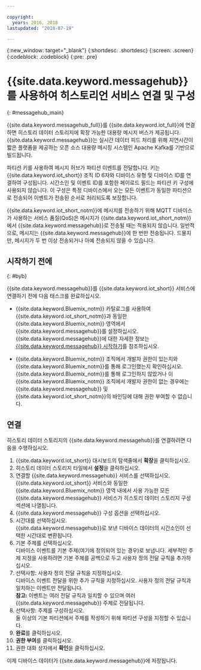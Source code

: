 ```yaml
---

copyright:
  years: 2016, 2018
lastupdated: "2018-07-19"

---
```


{:new_window: target="\_blank"}
{:shortdesc: .shortdesc}
{:screen: .screen}
{:codeblock: .codeblock}
{:pre: .pre}

# {{site.data.keyword.messagehub}}를 사용하여 히스토리언 서비스 연결 및 구성  
{: #messagehub_main}

{{site.data.keyword.messagehub_full}}를 {{site.data.keyword.iot_full}}에 연결하면 히스토리 데이터 스토리지에 확장 가능한 대용량 메시지 버스가 제공됩니다. {{site.data.keyword.messagehub}}는 실시간 데이터 피드 처리를 위해 지연시간이 짧은 플랫폼을 제공하는 오픈 소스 대용량 메시징 시스템인 Apache Kafka를 기반으로 빌드됩니다.

파티션 키를 사용하여 메시지 허브가 파티션 이벤트를 전달합니다. 키는 {{site.data.keyword.iot_short}} 조직 ID 6자와 디바이스 유형 및 디바이스 ID를 연결하여 구성됩니다. 시간소인 및 이벤트 ID를 포함한 페이로드 필드는 파티션 키 구성에 사용되지 않습니다. 이 구성은 특정 디바이스에서 오는 모든 이벤트가 동일한 파티션으로 전송되어 이벤트가 전송된 순서로 처리되도록 보장합니다. 

{{site.data.keyword.iot_short_notm}}에 메시지를 전송하기 위해 MQTT 디바이스가 사용하는 서비스 품질(QoS)은 메시지가 {{site.data.keyword.iot_short_notm}}에서 {{site.data.keyword.messagehub}}로 전송될 때는 적용되지 않습니다. 일반적으로, 메시지는 {{site.data.keyword.messagehub}}에 한 번만 전송됩니다. 드물지만, 메시지가 두 번 이상 전송되거나 아예 전송되지 않을 수 있습니다. 

## 시작하기 전에  
{: #byb}

{{site.data.keyword.messagehub}}를 {{site.data.keyword.iot_short}} 서비스에 연결하기 전에 다음 태스크를 완료하십시오.

- {{site.data.keyword.Bluemix_notm}} 카탈로그를 사용하여 {{site.data.keyword.iot_short_notm}}과 동일한 {{site.data.keyword.Bluemix_notm}} 영역에서 {{site.data.keyword.messagehub}}를 설정하십시오. {{site.data.keyword.messagehub}}에 대한 자세한 정보는 [{{site.data.keyword.messagehub}} 시작하기](https://console.{DomainName}/docs/services/MessageHub/index.html)를 참조하십시오.

- {{site.data.keyword.Bluemix_notm}} 조직에서 개발자 권한이 있는지와 {{site.data.keyword.Bluemix_notm}}를 통해 로그인했는지 확인하십시오. {{site.data.keyword.Bluemix_notm}}를 통해 로그인하지 않았거나 이 {{site.data.keyword.Bluemix_notm}} 조직에서 개발자 권한이 없는 경우에는 {{site.data.keyword.messagehub}} 및 {{site.data.keyword.iot_short_notm}}의 바인딩에 대해 권한 부여할 수 없습니다.


## 연결

히스토리 데이터 스토리지의 {{site.data.keyword.messagehub}}를 연결하려면 다음을 수행하십시오.

1. {{site.data.keyword.iot_short}} 대시보드의 탐색줄에서 **확장**을 클릭하십시오.
2. 히스토리 데이터 스토리지 타일에서 **설정**을 클릭하십시오.
4. 연결할 {{site.data.keyword.messagehub}} 서비스를 선택하십시오.  
{{site.data.keyword.iot_short}} 서비스와 동일한 {{site.data.keyword.Bluemix_notm}} 영역 내에서 사용 가능한 모든 {{site.data.keyword.messagehub}} 서비스가 히스토리 데이터 스토리지 구성 섹션에 나열됩니다.
5. {{site.data.keyword.messagehub}} 구성 옵션을 선택하십시오.
 1. 시간대를 선택하십시오.  
{{site.data.keyword.messagehub}}로 보낸 디바이스 데이터의 시간소인이 선택한 시간대로 변환됩니다.
 2. 기본 주제를 선택하십시오.  
디바이스 이벤트를 기본 주제(여기에 정의되어 있는 경우)로 보냅니다. 세부적인 주제 지정을 사용하려면 기본 주제를 공백으로 두고 사용자 정의 전달 규칙을 추가하십시오.
 3. 선택사항: 사용자 정의 전달 규칙을 지정하십시오.  
디바이스 이벤트 전달을 위한 추가 규칙을 지정하십시오. 사용자 정의 전달 규칙과 일치하는 이벤트만 전달됩니다.  
 **참고:** 이벤트는 여러 전달 규칙과 일치할 수 있으며 여러 {{site.data.keyword.messagehub}} 주제로 전달됩니다.
 4. 선택사항: 주제를 구성하십시오.  
둘 이상의 기본 파티션에서 주제를 작성하기 위해 파티션 구성을 지정할 수 있습니다.
 5. **완료**를 클릭하십시오.
5. **권한 부여**를 클릭하십시오.
6. 권한 대화 상자에서 **확인**을 클릭하십시오.

이제 디바이스 데이터가 {{site.data.keyword.messagehub}}에 저장됩니다.

